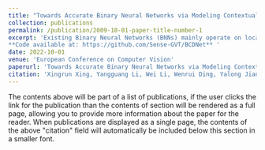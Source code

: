 ```yaml
---
title: "Towards Accurate Binary Neural Networks via Modeling Contextual Dependencies" 
collection: publications
permalink: /publication/2009-10-01-paper-title-number-1
excerpt: 'Existing Binary Neural Networks (BNNs) mainly operate on local convolutions with binarization function. However, such simple bit operations lack the ability of modeling contextual dependencies, which is critical for learning discriminative deep representations in vision models. In this work, we tackle this issue by presenting new designs of binary neural modules, which enables BNNs to learn effective contextual dependencies. First, we propose a binary multi-layer perceptron (MLP) block as an alternative to binary convolution blocks to directly model contextual dependencies. Both short-range and long-range feature dependencies are modeled by binary MLPs, where the former provides local inductive bias and the latter breaks limited receptive field in binary convolutions. Second, to improve the robustness of binary models with contextual dependencies, we compute the contextual dynamic embeddings to determine the binarization thresholds in general binary convolutional blocks. Armed with our binary MLP blocks and improved binary convolution, we build the BNNs with explicit Contextual Dependency modeling, termed as BCDNet. On the standard ImageNet-1K classification benchmark, the BCDNet achieves 72.3% Top-1 accuracy and outperforms leading binary methods by a large margin. In particular, the proposed BCDNet exceeds the state-of-the-art ReActNet-A by 2.9% Top-1 accuracy with similar operations.<br />
**Code available at: https://github.com/Sense-GVT/BCDNet** '
date: 2022-10-01
venue: 'European Conference on Computer Vision'
paperurl: 'Towards Accurate Binary Neural Networks via Modeling Contextual Dependencies.pdf'
citation: 'Xingrun Xing, Yangguang Li, Wei Li, Wenrui Ding, Yalong Jiang (Corresponding author), Yufeng Wang, Jing Shao, Chunlei Liu and Xianglong Liu (2022, October). Towards accurate binary neural networks via modeling contextual dependencies. In European Conference on Computer Vision (pp. 536-552).'
---
```


The contents above will be part of a list of publications, if the user clicks the link for the publication than the contents of section will be rendered as a full page, allowing you to provide more information about the paper for the reader. When publications are displayed as a single page, the contents of the above "citation" field will automatically be included below this section in a smaller font. 

